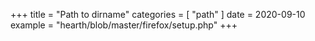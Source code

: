 +++
title = "Path to dirname"
categories = [ "path" ]
date = 2020-09-10
example = "hearth/blob/master/firefox/setup.php"
+++
